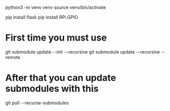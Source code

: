 python3 -m venv venv
source venv/bin/activate

pip install flask
pip install RPi.GPIO






# First time you must use
git submodule update --init --recursive
git submodule update --recursive --remote

# After that you can update submodules with this
git pull --recurse-submodules

